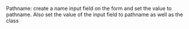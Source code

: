 Pathname: create a name input field on the form and set the value to pathname. Also set the value of the input field to pathname as well as the class